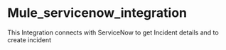 # Mule_servicenow_integration
This Integration connects with ServiceNow to get Incident details and to create incident
